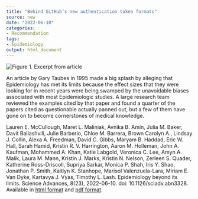 ```yaml
---
title: "Behind GitHub’s new authentication token formats"
source: new
date: "2022-06-10"
categories:
- Recommendation
tags:
- Epidemiology
output: html_document
---
```


![Figure 1. Excerpt from article](http://www.pmean.com/new-images/22/beyond-its-limits-01.png)

<div class="notes">

An article by Gary Taubes in 1995 made a big splash by alleging that Epidemiology has met its limits because the effect sizes that they were looking for in recent years were being swamped by the unavoidable biases associated with most Epidemiologic studies. A large research team reviewed the examples cited by that paper and found a quarter of the papers cited as questionable actually panned out, but a few of them have gone on to become cornerstones of medical knowledge.

Lauren E. McCullough, Maret L. Maliniak, Avnika B. Amin, Julia M. Baker, Davit Baliashvili, Julie Barberio, Chloe M. Barrera, Brown Carolyn A., Lindsay J. Collin, Alexa A. Freedman, David C. Gibbs, Maryam B. Haddad, Eric W. Hall, Sarah Hamid, Kristin R. V. Harrington, Aaron M. Holleman, John A. Kaufman, Mohammed A. Khan, Katie Labgold, Veronica C. Lee, Amyn A. Malik, Laura M. Mann, Kristin J. Marks, Kristin N. Nelson, Zerleen S. Quader, Katherine Ross-Driscoll, Supriya Sarkar, Monica P. Shah, Iris Y. Shao, Jonathan P. Smith, Kaitlyn K. Stanhope, Marisol Valenzuela-Lara, Miriam E. Van Dyke, Kartavya J. Vyas, Timothy L. Lash. Epidemiology beyond its limits. Science Advances, 8(23), 2022-06-10. doi: 10.1126/sciadv.abn3328. Available in [html format][mcc1] and [pdf format][mcc2].

[mcc1]: https://www.science.org/doi/10.1126/sciadv.abn3328
[mcc2]: https://www.science.org/doi/epdf/10.1126/sciadv.abn3328

</div>
